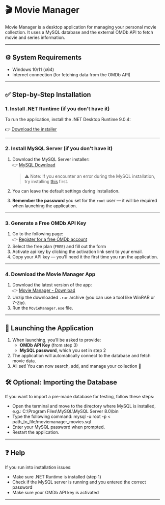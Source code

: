 # 🎬 Movie Manager

Movie Manager is a desktop application for managing your personal movie collection. It uses a MySQL database and the external OMDb API to fetch movie and series information.

---

## ⚙️ System Requirements

- Windows 10/11 (x64)
- Internet connection (for fetching data from the OMDb API)

---

## ✅ Step-by-Step Installation

### 1. Install .NET Runtime (if you don't have it)

To run the application, install the .NET Desktop Runtime 9.0.4:

👉 [Download the installer](https://dotnet.microsoft.com/en-us/download/dotnet/thank-you/runtime-desktop-9.0.4-windows-x64-installer?cid=getdotnetcore)

---

### 2. Install MySQL Server (if you don't have it)

1. Download the MySQL Server installer:  
   👉 [MySQL Download](https://dev.mysql.com/downloads/mysql/)

   > ⚠️ Note: If you encounter an error during the MySQL installation, try installing [this](https://learn.microsoft.com/en-us/cpp/windows/latest-supported-vc-redist?view=msvc-170) first.

2. You can leave the default settings during installation.  
3. **Remember the password** you set for the `root` user — it will be required when launching the application.

---

### 3. Generate a Free OMDb API Key

1. Go to the following page:  
   👉 [Register for a free OMDb account](https://www.omdbapi.com/apikey.aspx?__EVENTTARGET=freeAcct)
2. Select the free plan (`FREE`) and fill out the form
3. Activate api key by clicking the activation link sent to your email.
4. Copy your API key — you'll need it the first time you run the application.

---

### 4. Download the Movie Manager App

1. Download the latest version of the app:  
   👉 [Movie Manager - Download](https://drive.google.com/drive/folders/1oeKmlf5D7a8MvIudKcB2jwj2Rdl_dMkH?usp=sharing)
2. Unzip the downloaded `.rar` archive (you can use a tool like WinRAR or 7-Zip).
3. Run the `MovieManager.exe` file.

---

## 🚀 Launching the Application

1. When launching, you’ll be asked to provide:
   - **OMDb API Key** (from step 3)
   - **MySQL password**, which you set in step 2
2. The application will automatically connect to the database and fetch movie data.
3. All set! You can now search, add, and manage your collection 🎥

## 🛠️ Optional: Importing the Database

If you want to import a pre-made database for testing, follow these steps:
- Open the terminal and move to the directory where MySQL is installed, e.g.: C:\Program Files\MySQL\MySQL Server 8.0\bin
- Type the following command: mysql -u root -p < path_to_file/moviemanager_movies.sql
- Enter your MySQL password when prompted.
- Restart the application.

---

## ❓ Help

If you run into installation issues:
- Make sure .NET Runtime is installed (step 1)
- Check if the MySQL server is running and you entered the correct password
- Make sure your OMDb API key is activated

---
